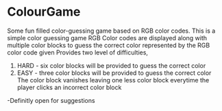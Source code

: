 # ColourGame
Some fun filled color-guessing game based on RGB color codes.
This is a simple color guessing game 
RGB Color codes are displayed along with multiple color blocks to guess the correct color represented by the RGB color code given
Provides two level of difficulties,
  1) HARD - six color blocks will be provided to guess the correct color
  2) EASY - three color blocks will be provided to guess the correct color
The color block vanishes leaving one less color block everytime the player clicks an incorrect color block


-Definitly open for suggestions
